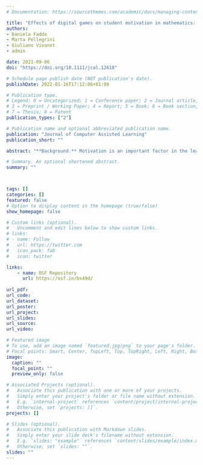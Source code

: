 ```yaml
---
# Documentation: https://sourcethemes.com/academic/docs/managing-content/

title: "Effects of digital games on student motivation in mathematics: A meta-analysis in K-12"
authors:
- Daniela Fadda
- Marta Pellegrini
- Giuliano Vivanet
- admin

date: 2021-09-06
doi: "https://doi.org/10.1111/jcal.12618"

# Schedule page publish date (NOT publication's date).
publishDate: 2022-01-16T17:12:06+01:00

# Publication type.
# Legend: 0 = Uncategorized; 1 = Conference paper; 2 = Journal article;
# 3 = Preprint / Working Paper; 4 = Report; 5 = Book; 6 = Book section;
# 7 = Thesis; 8 = Patent
publication_types: ["2"]

# Publication name and optional abbreviated publication name.
publication: "Journal of Computer Assisted Learning"
publication_short: ""

abstract: "**Background.** Motivation is an important factor in the learning process and supporting students' motivation in mathematics is a significant challenge for educators. Educational technologies, such as digital games, offer potential for engagement in mathematics learning activities. **Objectives.** To contrast the general decrement in student motivation in mathematics, a multilevel meta-analysis was carried out to synthesize the results of studies concerning the impact of digital games on K-12 student motivation in mathematics. **Methods.** Standardized measure of effect size (dppc2) for pre- post-control group designs was used, and different sources of dependency among the effects were taken into account. Moreover, through meta-regressions, we examined whether specific characteristics of the participants, interventions and outcomes were associated with effect size differences throughout the studies. **Results and Conclusions.** A total of 20 primary studies (43 effect sizes) meeting eligibility criteria was included. Results showed a significant overall effect (dppc2 = 0.27; 95%CI = [0.14; 0.41]) and a great heterogeneity between studies. Moderator analyses showed differences in effect size associated to the duration of intervention and motivational construct in terms of expectancy and value. **Implications.** Overall, the findings indicate that digital games are effective tools compared to conventional teaching practices. The results are promising and could be useful for the design of digital educational interventions aimed at promoting motivation in mathematics."

# Summary. An optional shortened abstract.
summary: ""



tags: []
categories: []
featured: false
# Option to display content in the homepage (true/false)
show_homepage: false

# Custom links (optional).
#   Uncomment and edit lines below to show custom links.
# links:
# - name: Follow
#   url: https://twitter.com
#   icon_pack: fab
#   icon: twitter

links:
    - name: OSF Repository
      url: https://osf.io/bs49d/
      
url_pdf:
url_code:
url_dataset:
url_poster:
url_project:
url_slides:
url_source:
url_video:

# Featured image
# To use, add an image named `featured.jpg/png` to your page's folder. 
# Focal points: Smart, Center, TopLeft, Top, TopRight, Left, Right, BottomLeft, Bottom, BottomRight.
image:
  caption: ""
  focal_point: ""
  preview_only: false

# Associated Projects (optional).
#   Associate this publication with one or more of your projects.
#   Simply enter your project's folder or file name without extension.
#   E.g. `internal-project` references `content/project/internal-project/index.md`.
#   Otherwise, set `projects: []`.
projects: []

# Slides (optional).
#   Associate this publication with Markdown slides.
#   Simply enter your slide deck's filename without extension.
#   E.g. `slides: "example"` references `content/slides/example/index.md`.
#   Otherwise, set `slides: ""`.
slides: ""
---
```

